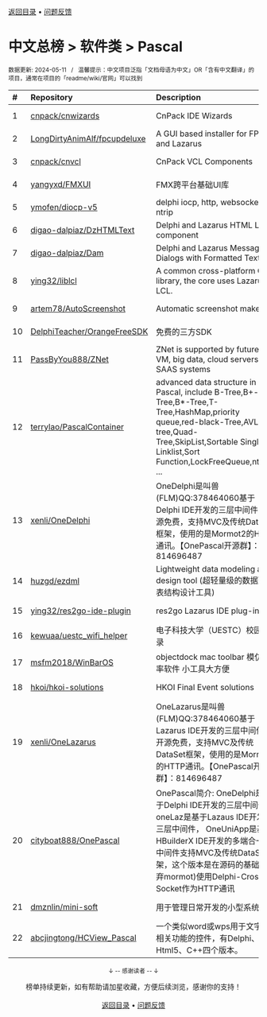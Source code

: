 <a href="https://github.com/GrowingGit/GitHub-Chinese-Top-Charts#github中文排行榜">返回目录</a> • <a href="/content/docs/feedback.md">问题反馈</a>

# 中文总榜 > 软件类 > Pascal
<sub>数据更新: 2024-05-11&nbsp;&nbsp;&nbsp;/&nbsp;&nbsp;&nbsp;温馨提示：中文项目泛指「文档母语为中文」OR「含有中文翻译」的项目，通常在项目的「readme/wiki/官网」可以找到</sub>

|#|Repository|Description|Stars|Updated|
|:-|:-|:-|:-|:-|
|1|[cnpack/cnwizards](https://github.com/cnpack/cnwizards)|CnPack IDE Wizards|561|2024-05-10|
|2|[LongDirtyAnimAlf/fpcupdeluxe](https://github.com/LongDirtyAnimAlf/fpcupdeluxe)|A GUI based installer for FPC and Lazarus|460|2024-03-14|
|3|[cnpack/cnvcl](https://github.com/cnpack/cnvcl)|CnPack VCL Components|327|2024-05-10|
|4|[yangyxd/FMXUI](https://github.com/yangyxd/FMXUI)|FMX跨平台基础UI库|256|2023-11-15|
|5|[ymofen/diocp-v5](https://github.com/ymofen/diocp-v5)|delphi iocp, http, websocket, ntrip|235|2024-02-22|
|6|[digao-dalpiaz/DzHTMLText](https://github.com/digao-dalpiaz/DzHTMLText)|Delphi and Lazarus HTML Label component|172|2024-03-28|
|7|[digao-dalpiaz/Dam](https://github.com/digao-dalpiaz/Dam)|Delphi and Lazarus Message Dialogs with Formatted Text|127|2024-04-02|
|8|[ying32/liblcl](https://github.com/ying32/liblcl)|A common cross-platform GUI library, the core uses Lazarus LCL.|121|2024-03-31|
|9|[artem78/AutoScreenshot](https://github.com/artem78/AutoScreenshot)|Automatic screenshot maker|97|2024-05-09|
|10|[DelphiTeacher/OrangeFreeSDK](https://github.com/DelphiTeacher/OrangeFreeSDK)|免费的三方SDK|52|2024-04-24|
|11|[PassByYou888/ZNet](https://github.com/PassByYou888/ZNet)|ZNet is supported by future P2P VM, big data, cloud servers, and SAAS systems|51|2024-05-08|
|12|[terrylao/PascalContainer](https://github.com/terrylao/PascalContainer)|advanced data structure in Pascal, include  B-Tree,B+-Tree,B*-Tree,T-Tree,HashMap,priority queue,red-black-Tree,AVL-tree,Quad-Tree,SkipList,Sortable Single Linklist,Sort Function,LockFreeQueue,nth_ele ...|37|2024-01-19|
|13|[xenli/OneDelphi](https://github.com/xenli/OneDelphi)|OneDelphi是叫兽(FLM)QQ:378464060基于Delphi IDE开发的三层中间件，开源免费，支持MVC及传统DataSet框架，使用的是Mormot2的HTTP通讯。【OnePascal开源群】：814696487|36|2024-05-08|
|14|[huzgd/ezdml](https://github.com/huzgd/ezdml)|Lightweight data modeling and design tool (超轻量级的数据建模表结构设计工具)|31|2024-04-20|
|15|[ying32/res2go-ide-plugin](https://github.com/ying32/res2go-ide-plugin)|res2go Lazarus IDE plug-in|30|2024-01-13|
|16|[kewuaa/uestc_wifi_helper](https://github.com/kewuaa/uestc_wifi_helper)|电子科技大学（UESTC）校园网登录|18|2024-03-10|
|17|[msfm2018/WinBarOS](https://github.com/msfm2018/WinBarOS)|objectdock mac toolbar 模仿 效率软件 小工具大方便|17|2024-04-22|
|18|[hkoi/hkoi-solutions](https://github.com/hkoi/hkoi-solutions)|HKOI Final Event solutions|12|2024-02-28|
|19|[xenli/OneLazarus](https://github.com/xenli/OneLazarus)|OneLazarus是叫兽(FLM)QQ:378464060基于Lazarus IDE开发的三层中间件，开源免费，支持MVC及传统DataSet框架，使用的是Mormot2的HTTP通讯。【OnePascal开源群】：814696487|8|2023-12-13|
|20|[cityboat888/OnePascal](https://github.com/cityboat888/OnePascal)|OnePascal简介: OneDelphi是基于Delphi IDE开发的三层中间件， oneLaz是基于Lazaus IDE开发的三层中间件， OneUniApp是基于HBuilderX IDE开发的多端合一app 中间件支持MVC及传统DataSet框架，这个版本是在源码的基础上(放弃mormot)使用Delphi-Cross-Socket作为HTTP通讯|5|2024-04-16|
|21|[dmznlin/mini-soft](https://github.com/dmznlin/mini-soft)|用于管理日常开发的小型系统|4|2024-04-19|
|22|[abcjingtong/HCView_Pascal](https://github.com/abcjingtong/HCView_Pascal)|一个类似word或wps用于文字排版相关功能的控件，有Delphi、C#、Html5、C++四个版本。|3|2024-04-15|

<div align="center">
    <p><sub>↓ -- 感谢读者 -- ↓</sub></p>
    榜单持续更新，如有帮助请加星收藏，方便后续浏览，感谢你的支持！
</div>

<br/>

<div align="center"><a href="https://github.com/GrowingGit/GitHub-Chinese-Top-Charts#github中文排行榜">返回目录</a> • <a href="/content/docs/feedback.md">问题反馈</a></div>
